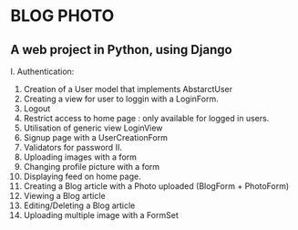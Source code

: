 # BLOG PHOTO #
## A web project in Python, using Django ##

I. Authentication:
  1. Creation of a User model that implements AbstarctUser
  2. Creating a view for user to loggin with a LoginForm.
  3. Logout
  4. Restrict access to home page : only available for logged in users.
  5. Utilisation of generic view LoginView
  6. Signup page with a UserCreationForm
  7. Validators for password
II. 
  1. Uploading images with a form
  2. Changing profile picture with a form
  3. Displaying feed on home page.
  4. Creating a Blog article with a Photo uploaded (BlogForm + PhotoForm)
  5. Viewing a Blog article
  6. Editing/Deleting a Blog article
  7. Uploading multiple image with a FormSet
 
